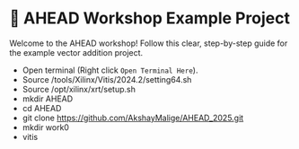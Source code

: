 # 🚀 AHEAD Workshop Example Project

Welcome to the AHEAD workshop! Follow this clear, step-by-step guide for the example vector addition project.

- Open terminal (Right click `Open Terminal Here`).
- Source /tools/Xilinx/Vitis/2024.2/setting64.sh
- Source /opt/xilinx/xrt/setup.sh
- mkdir AHEAD
- cd AHEAD
- git clone https://github.com/AkshayMalige/AHEAD_2025.git
- mkdir work0
- vitis 
